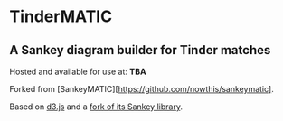 # TinderMATIC
## A Sankey diagram builder for Tinder matches

Hosted and available for use at: **TBA**

Forked from [SankeyMATIC][https://github.com/nowthis/sankeymatic].

Based on [d3.js](http://d3js.org/) and a [fork of its Sankey library](https://github.com/nowthis/d3-plugin-captain-sankey).
